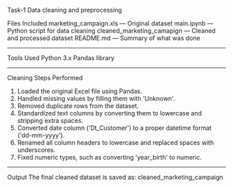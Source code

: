 Task-1
Data cleaning and preprocessing

Files Included
marketing_campaign.xls — Original dataset
main.ipynb — Python script for data cleaning
cleaned_marketing_camapign — Cleaned and processed dataset
README.md — Summary of what was done

---

Tools Used
Python 3.x
Pandas library

---

Cleaning Steps Performed
1. Loaded the original Excel file using Pandas.
2. Handled missing values by filling them with 'Unknown'.
3. Removed duplicate rows from the dataset.
4. Standardized text columns by converting them to lowercase and stripping extra spaces.
5. Converted date column ('Dt_Customer') to a proper datetime format ('dd-mm-yyyy').
6. Renamed all column headers to lowercase and replaced spaces with underscores.
7. Fixed numeric types, such as converting 'year_birth' to numeric.

---

Output
The final cleaned dataset is saved as:
cleaned_marketing_campaign
